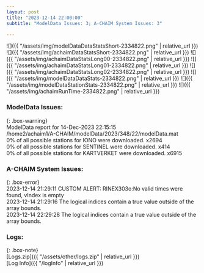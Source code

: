 ```yaml
---
layout: post
title: "2023-12-14 22:00:00"
subtitle: "ModelData Issues: 3; A-CHAIM System Issues: 3"

---
```


![]({{ "/assets/img/modelDataDataStatsShort-2334822.png" | relative_url }})
![]({{ "/assets/img/achaimDataStatsShort-2334822.png" | relative_url }})
![]({{ "/assets/img/achaimDataStatsLong00-2334822.png" | relative_url }})
![]({{ "/assets/img/achaimDataStatsLong01-2334822.png" | relative_url }})
![]({{ "/assets/img/achaimDataStatsLong02-2334822.png" | relative_url }})
![]({{ "/assets/img/modelDataDataStats-2334822.png" | relative_url }})
![]({{ "/assets/img/modelDataStationStats-2334822.png" | relative_url }})
![]({{ "/assets/img/achaimRunTime-2334822.png" | relative_url }})


### ModelData Issues:  
  
{: .box-warning}  
 ModelData report for 14-Dec-2023 22:15:15   
 /home2/achaim1/A-CHAIM/modelData/2023/348/22/modelData.mat   
 0% of all possible stations for IONO were downloaded. x2694   
 0% of all possible stations for SENTINEL were downloaded. x414   
 0% of all possible stations for KARTVERKET were downloaded. x6915   
  
### A-CHAIM System Issues:  
  
{: .box-error}  
2023-12-14 21:29:11 CUSTOM ALERT: RINEX303o:No valid times were found, vIndex is empty  
2023-12-14 21:29:16 The logical indices contain a true value outside of the array bounds.  
2023-12-14 22:29:28 The logical indices contain a true value outside of the array bounds.  

### Logs:  
  
{: .box-note}  
[Logs.zip]({{ "/assets/other/logs.zip" | relative_url }})  
[Log Info]({{ "/logInfo" | relative_url }})  
